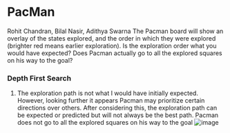 # PacMan

Rohit Chandran,
Bilal Nasir,
Adithya Swarna
The Pacman board will show an overlay of the states explored, and the order in which they were explored (brighter red means earlier exploration). Is the exploration order what you would have expected? Does Pacman actually go to all the explored squares on his way to the goal?
### Depth First Search
1. The exploration path is not what I would have initially expected. However, looking further it appears Pacman may prioritize certain directions over others. After considering this, the exploration path can be expected or predicted but will not always be the best path. Pacman does not go to all the explored squares on his way to the goal
![image](https://github.com/rchandran7/PacMan/assets/77090910/ee6b0a62-4ae5-4c35-a628-5a4c0d50db6b)
